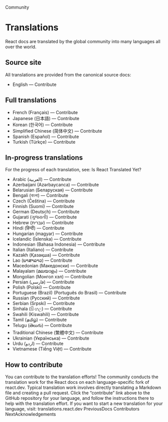 Community
# Translations
React docs are translated by the global community into many languages all over the world.
## Source site 
All translations are provided from the canonical source docs:
  * English — Contribute


## Full translations 
  * French (Français) — Contribute
  * Japanese (日本語) — Contribute
  * Korean (한국어) — Contribute
  * Simplified Chinese (简体中文) — Contribute
  * Spanish (Español) — Contribute
  * Turkish (Türkçe) — Contribute


## In-progress translations 
For the progress of each translation, see: Is React Translated Yet?
  * Arabic (العربية) — Contribute
  * Azerbaijani (Azərbaycanca) — Contribute
  * Belarusian (Беларуская) — Contribute
  * Bengali (বাংলা) — Contribute
  * Czech (Čeština) — Contribute
  * Finnish (Suomi) — Contribute
  * German (Deutsch) — Contribute
  * Gujarati (ગુજરાતી) — Contribute
  * Hebrew (עברית) — Contribute
  * Hindi (हिन्दी) — Contribute
  * Hungarian (magyar) — Contribute
  * Icelandic (Íslenska) — Contribute
  * Indonesian (Bahasa Indonesia) — Contribute
  * Italian (Italiano) — Contribute
  * Kazakh (Қазақша) — Contribute
  * Lao (ພາສາລາວ) — Contribute
  * Macedonian (Македонски) — Contribute
  * Malayalam (മലയാളം) — Contribute
  * Mongolian (Монгол хэл) — Contribute
  * Persian (فارسی) — Contribute
  * Polish (Polski) — Contribute
  * Portuguese (Brazil) (Português do Brasil) — Contribute
  * Russian (Русский) — Contribute
  * Serbian (Srpski) — Contribute
  * Sinhala (සිංහල) — Contribute
  * Swahili (Kiswahili) — Contribute
  * Tamil (தமிழ்) — Contribute
  * Telugu (తెలుగు) — Contribute
  * Traditional Chinese (繁體中文) — Contribute
  * Ukrainian (Українська) — Contribute
  * Urdu (اردو) — Contribute
  * Vietnamese (Tiếng Việt) — Contribute


## How to contribute 
You can contribute to the translation efforts!
The community conducts the translation work for the React docs on each language-specific fork of react.dev. Typical translation work involves directly translating a Markdown file and creating a pull request. Click the “contribute” link above to the GitHub repository for your language, and follow the instructions there to help with the translation effort.
If you want to start a new translation for your language, visit: translations.react.dev
PreviousDocs Contributors
NextAcknowledgements
